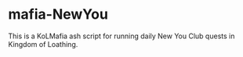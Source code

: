 # mafia-NewYou
This is a KoLMafia ash script for running daily New You Club quests in Kingdom of Loathing.
